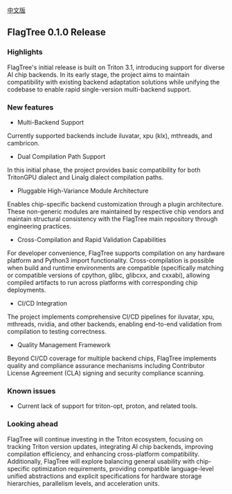 [中文版](./release_notes_v0.1.0_cn.md)

## FlagTree 0.1.0 Release

### Highlights

FlagTree's initial release is built on Triton 3.1, introducing support for diverse AI chip backends. In its early stage, the project aims to maintain compatibility with existing backend adaptation solutions while unifying the codebase to enable rapid single-version multi-backend support.

### New features

* Multi-Backend Support

Currently supported backends include iluvatar, xpu (klx), mthreads, and cambricon.

* Dual Compilation Path Support

In this initial phase, the project provides basic compatibility for both TritonGPU dialect and Linalg dialect compilation paths.

* Pluggable High-Variance Module Architecture

Enables chip-specific backend customization through a plugin architecture. These non-generic modules are maintained by respective chip vendors and maintain structural consistency with the FlagTree main repository through engineering practices.

* Cross-Compilation and Rapid Validation Capabilities

For developer convenience, FlagTree supports compilation on any hardware platform and Python3 import functionality. Cross-compilation is possible when build and runtime environments are compatible (specifically matching or compatible versions of cpython, glibc, glibcxx, and cxxabi), allowing compiled artifacts to run across platforms with corresponding chip deployments.

* CI/CD Integration

The project implements comprehensive CI/CD pipelines for iluvatar, xpu, mthreads, nvidia, and other backends, enabling end-to-end validation from compilation to testing correctness.

* Quality Management Framework

Beyond CI/CD coverage for multiple backend chips, FlagTree implements quality and compliance assurance mechanisms including Contributor License Agreement (CLA) signing and security compliance scanning.

### Known issues

* Current lack of support for triton-opt, proton, and related tools.

### Looking ahead

FlagTree will continue investing in the Triton ecosystem, focusing on tracking Triton version updates, integrating AI chip backends, improving compilation efficiency, and enhancing cross-platform compatibility. Additionally, FlagTree will explore balancing general usability with chip-specific optimization requirements, providing compatible language-level unified abstractions and explicit specifications for hardware storage hierarchies, parallelism levels, and acceleration units.
